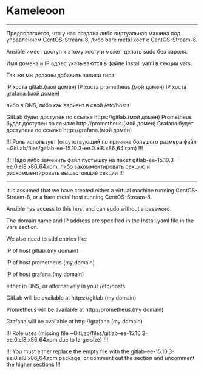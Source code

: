 # Kameleoon 

---------------------------------------------------------------------------------------------------------------------------------------------------------

Предполагается, что у нас создана либо виртуальная машина под управлением CentOS-Stream-8, либо bare metal хост с  CentOS-Stream-8.

Ansible имеет доступ к этому хосту и может делать sudo без пароля.

Имя домена и IP адрес указываются в файле Install.yaml в секции vars.

Так же мы должны добавить записи типа: 

IP хоста gitlab.(мой домен)
IP хоста prometheus.(мой домен)
IP хоста grafana.(мой домен)

либо в DNS, либо как вариант в свой /etc/hosts

GitLab будет доступен по ссылке https://gitlab.(мой домен)
Prometheus  будет доступен по ссылке http://prometheus.(мой домен)
Grafana будет доступена по ссылке http://grafana.(мой домен)

!!! Роль использует (отсутствующий по причине большого размера файл  ~GitLab/files/gitlab-ee-15.10.3-ee.0.el8.x86_64.rpm) !!!

!!! Надо либо заменить файл пустышку на пакет  gitlab-ee-15.10.3-ee.0.el8.x86_64.rpm, либо закомментировать секцию и раскомментировать вышестоящие секции !!!


---------------------------------------------------------------------------------------------------------------------------------------------------------

It is assumed that we have created either a virtual machine running CentOS-Stream-8, or a bare metal host running CentOS-Stream-8.

Ansible has access to this host and can sudo without a password.

The domain name and IP address are specified in the Install.yaml file in the vars section.

We also need to add entries like:

IP of host gitlab.(my domain)

IP of host prometheus.(my domain)

IP of host grafana.(my domain)

either in DNS, or alternatively in your /etc/hosts

GitLab will be available at https://gitlab.(my domain) 

Prometheus will be available at http://prometheus.(my domain)

Grafana will be available at http://grafana.(my domain)

!!! Role uses (missing file ~GitLab/files/gitlab-ee-15.10.3-ee.0.el8.x86_64.rpm due to large size) !!!

!!! You must either replace the empty file with the gitlab-ee-15.10.3-ee.0.el8.x86_64.rpm package, or comment out the section and uncomment the higher sections !!!
